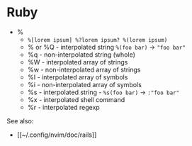 # Ruby

- %
	- `%[lorem ipsum] %?lorem ipsum? %(lorem ipsum)`
	- % or %Q - interpolated string `%(foo bar)` -> `"foo bar"`
	- %q - non-interpolated string (whole)
	- %W - interpolated array of strings
	- %w - non-interpolated array of strings
	- %I - interpolated array of symbols
	- %i - non-interpolated array of symbols
	- %s - interpolated string - `%s(foo bar)` -> `:"foo bar"`
	- %x - interpolated shell command
	- %r - interpolated regexp

See also:
- [[~/.config/nvim/doc/rails]]
